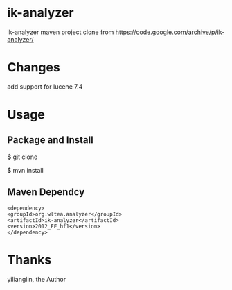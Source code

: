 # ik-analyzer
ik-analyzer maven project
clone from https://code.google.com/archive/p/ik-analyzer/

# Changes
add support for lucene 7.4

# Usage

## Package and Install

$ git clone 

$ mvn install

## Maven Dependcy
  ```
<dependency>
  <groupId>org.wltea.analyzer</groupId>
  <artifactId>ik-analyzer</artifactId>
  <version>2012_FF_hf1</version>
</dependency>
```
# Thanks
yilianglin, the Author
